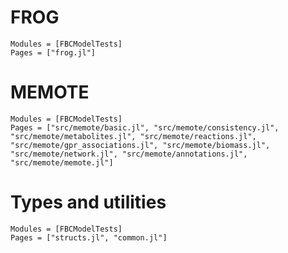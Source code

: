 
# FROG

```@autodocs
Modules = [FBCModelTests]
Pages = ["frog.jl"]
```

# MEMOTE

```@autodocs
Modules = [FBCModelTests]
Pages = ["src/memote/basic.jl", "src/memote/consistency.jl", "src/memote/metabolites.jl", "src/memote/reactions.jl", "src/memote/gpr_associations.jl", "src/memote/biomass.jl", "src/memote/network.jl", "src/memote/annotations.jl", "src/memote/memote.jl"]

```

# Types and utilities

```@autodocs
Modules = [FBCModelTests]
Pages = ["structs.jl", "common.jl"]
```
